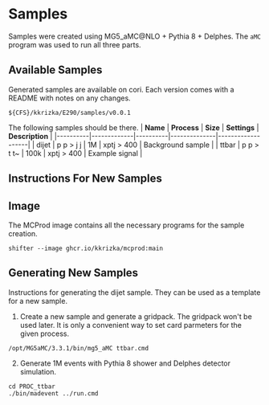 # Samples

Samples were created using MG5_aMC@NLO + Pythia 8 + Delphes. The `aMC` program was used to run all three parts.

## Available Samples
Generated samples are available on cori. Each version comes with a README with notes on any changes.

```shell
${CFS}/kkrizka/E290/samples/v0.0.1
```

The following samples should be there.
| **Name** | **Process** | **Size** | **Settings** | **Description**   |
|----------|-------------|----------|--------------|-------------------|
| dijet    | p p > j j   | 1M       | xptj > 400   | Background sample |
| ttbar    | p p > t t~  | 100k     | xptj > 400   | Example signal    |

## Instructions For New Samples

## Image
The MCProd image contains all the necessary programs for the sample creation.

```shell
shifter --image ghcr.io/kkrizka/mcprod:main
```

## Generating New Samples
Instructions for generating the dijet sample. They can be used as a template for a new sample.

1. Create a new sample and generate a gridpack. The gridpack won't be used later. It is only a convenient way to set card parmeters for the given process.
```shell
/opt/MG5aMC/3.3.1/bin/mg5_aMC ttbar.cmd
```

2. Generate 1M events with Pythia 8 shower and Delphes detector simulation.
```shell
cd PROC_ttbar
./bin/madevent ../run.cmd
```
